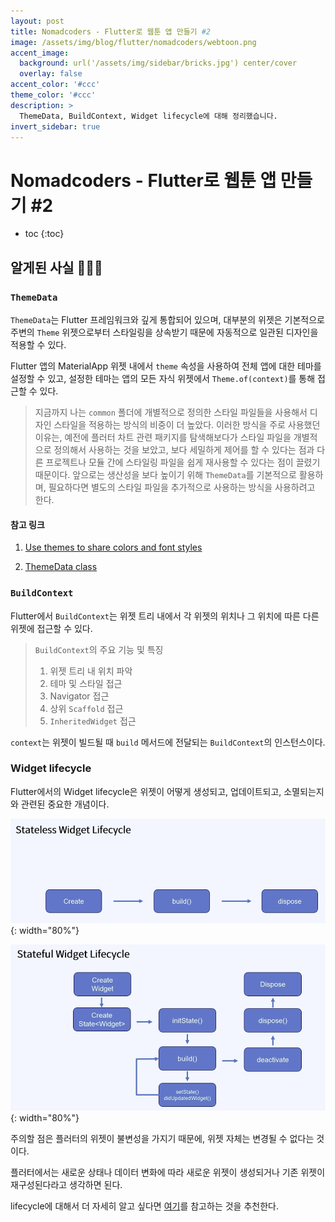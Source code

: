```yaml
---
layout: post
title: Nomadcoders - Flutter로 웹툰 앱 만들기 #2
image: /assets/img/blog/flutter/nomadcoders/webtoon.png
accent_image: 
  background: url('/assets/img/sidebar/bricks.jpg') center/cover
  overlay: false
accent_color: '#ccc'
theme_color: '#ccc'
description: >
  ThemeData, BuildContext, Widget lifecycle에 대해 정리했습니다.
invert_sidebar: true
---
```


# Nomadcoders - Flutter로 웹툰 앱 만들기 #2

* toc
{:toc}


## 알게된 사실 👨🏻‍💻

### `ThemeData`

`ThemeData`는 Flutter 프레임워크와 깊게 통합되어 있으며, 대부분의 위젯은 기본적으로 주변의 `Theme` 위젯으로부터 스타일링을 상속받기 때문에 자동적으로 일관된 디자인을 적용할 수 있다.

Flutter 앱의 MaterialApp 위젯 내에서 `theme` 속성을 사용하여 전체 앱에 대한 테마를 설정할 수 있고, 설정한 테마는 앱의 모든 자식 위젯에서 `Theme.of(context)`를 통해 접근할 수 있다.

> 지금까지 나는 `common` 폴더에 개별적으로 정의한 스타일 파일들을 사용해서 디자인 스타일을 적용하는 방식의 비중이 더 높았다. 
> 이러한 방식을 주로 사용했던 이유는, 예전에 플러터 차트 관련 패키지를 탐색해보다가 스타일 파일을 개별적으로 정의해서 사용하는 것을 보았고, 보다 세밀하게 제어를 할 수 있다는 점과 다른 프로젝트나 모듈 간에 스타일링 파일을 쉽게 재사용할 수 있다는 점이 끌렸기 때문이다. 
> 앞으로는 생산성을 보다 높이기 위해 `ThemeData`를 기본적으로 활용하며, 필요하다면 별도의 스타일 파일을 추가적으로 사용하는 방식을 사용하려고 한다.

#### 참고 링크

1. [Use themes to share colors and font styles](https://docs.flutter.dev/cookbook/design/themes)

2. [ThemeData class](https://api.flutter.dev/flutter/material/ThemeData-class.html)

### `BuildContext`

Flutter에서 `BuildContext`는 위젯 트리 내에서 각 위젯의 위치나 그 위치에 따른 다른 위젯에 접근할 수 있다.

> `BuildContext`의 주요 기능 및 특징
>
> 1. 위젯 트리 내 위치 파악
> 2. 테마 및 스타일 접근
> 3. Navigator 접근
> 4. 상위 `Scaffold` 접근
> 5. `InheritedWidget` 접근

`context`는 위젯이 빌드될 때 `build` 메서드에 전달되는 `BuildContext`의 인스턴스이다.

### Widget lifecycle

Flutter에서의 Widget lifecycle은 위젯이 어떻게 생성되고, 업데이트되고, 소멸되는지와 관련된 중요한 개념이다.

![statelesscycle](/assets/img/blog/flutter/nomadcoders/statelesscycle.png){: width="80%"}

![statefulcycle](/assets/img/blog/flutter/nomadcoders/statefulcycle.png){: width="80%"}

주의할 점은 플러터의 위젯이 불변성을 가지기 때문에, 위젯 자체는 변경될 수 없다는 것이다.

플러터에서는 새로운 상태나 데이터 변화에 따라 새로운 위젯이 생성되거나 기존 위젯이 재구성된다라고 생각하면 된다.

lifecycle에 대해서 더 자세히 알고 싶다면 [여기](https://flutterbyexample.com/lesson/stateful-widget-lifecycle)를 참고하는 것을 추천한다.
